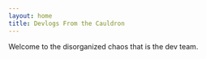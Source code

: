 ```yaml
---
layout: home
title: Devlogs From the Cauldron
---
```


Welcome to the disorganized chaos that is the dev team. 
